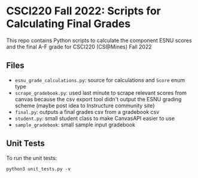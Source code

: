 # CSCI220 Fall 2022: Scripts for Calculating Final Grades

This repo contains Python scripts to calculate the component ESNU scores and the final A-F grade for CSCI220 (CS@Mines) Fall 2022

## Files

- `esnu_grade_calculations.py`: source for calculations and `Score` enum type
- `scrape_gradebook.py`: used last minute to scrape relevant scores from canvas because the csv export tool didn't output the ESNU grading scheme (maybe post idea to Instructure community site)
- `final.py`: outputs a final grades csv from a gradebook csv 
- `student.py`: small student class to make CanvasAPI easier to use
- `sample_gradebook`: small sample input gradebook

## Unit Tests

To run the unit tests:

`python3 unit_tests.py -v`


